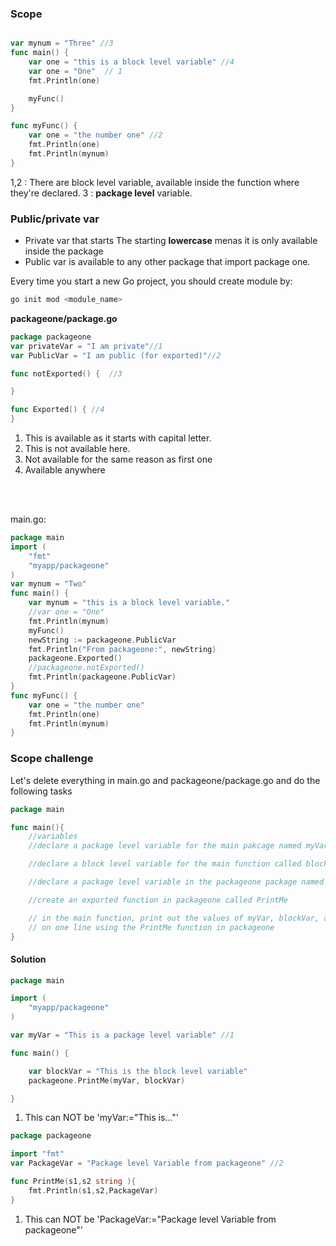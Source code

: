 ### Scope
```go

var mynum = "Three" //3
func main() {
    var one = "this is a block level variable" //4 
	var one = "One"  // 1
	fmt.Println(one)

	myFunc()
}

func myFunc() {
	var one = "the number one" //2
	fmt.Println(one)
    fmt.Println(mynum)
}
```
1,2 : There are block level variable, available inside the function where they're declared. 
3 : **package level** variable. 


### Public/private var
- Private var that starts The starting **lowercase** menas it is only available inside the package
- Public var is available to any other package that import package one.

Every time you start a new Go project, you should create module by:
```sh
go init mod <module_name>
```

**packageone/package.go**
```go
package packageone
var privateVar = "I am private"//1
var PublicVar = "I am public (for exported)"//2

func notExported() {  //3

}

func Exported() { //4
}

```
1. This is available as it starts with capital letter.
2. This is not available here. 
3. Not available for the same reason as first one
4. Available anywhere

<br><br>

main.go:
```go
package main
import (
	"fmt"
	"myapp/packageone"
)
var mynum = "Two"
func main() {
	var mynum = "this is a block level variable."
	//var one = "One"
	fmt.Println(mynum)
	myFunc()
	newString := packageone.PublicVar
	fmt.Println("From packageone:", newString)
	packageone.Exported()
	//packageone.notExported()
	fmt.Println(packageone.PublicVar)
}
func myFunc() {
	var one = "the number one"
	fmt.Println(one)
	fmt.Println(mynum)
}
```

### Scope challenge
Let's delete everything in main.go and packageone/package.go and do the following tasks
```go
package main

func main(){
	//variables
	//declare a package level variable for the main pakcage named myVar

	//declare a block level variable for the main function called blockVar

	//declare a package level variable in the packageone package named PackageVar

	//create an exported function in packageone called PrintMe

	// in the main function, print out the values of myVar, blockVar, and PackageVar
	// on one line using the PrintMe function in packageone
}
```


#### Solution
```go
package main

import (
	"myapp/packageone"
)

var myVar = "This is a package level variable" //1

func main() {

	var blockVar = "This is the block level variable"
	packageone.PrintMe(myVar, blockVar)

}

```
1. This can NOT be 'myVar:="This is..."' 


```go
package packageone

import "fmt"
var PackageVar = "Package level Variable from packageone" //2

func PrintMe(s1,s2 string ){
	fmt.Println(s1,s2,PackageVar)
}
```
1. This can NOT be 'PackageVar:="Package level Variable from packageone"'

